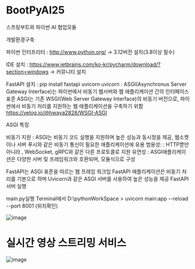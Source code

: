 # BootPyAI25
스프링부트와 파이썬 AI 협업모듈


개발환경구축

파이썬 인터프리터 : http://www.python.org/ -> 3.12버전 설치(3.8이상 필수)

IDE 설치 : https://www.jetbrains.com/ko-kr/pycharm/download/?section=windows -> 커뮤니티 설치

FastAPI 설치 : pip install fastapi uvicorn uvicorn : ASGI(Asynchronus Server Gateway Interface)는 파이썬에서 비동기 웹서버와 웹 애플리케이션 간의 인터페이스 표준 ASGI는 기존 WSGI(Web Server Gateway Interface)의 비동기 버전으로, 파이썬에서 비동기 처리를 지원하는 웹 애플리케이션을 구축하기 위함 https://velog.io/@hwaya2828/WSGI-ASGI

ASGI 특징

비동기 지원 : ASGI는 비동기 코드 실행을 지원하며 높은 성능과 동시정을 제공, 웹소켓이나 서버 푸시와 같은 비동기 통신이 필요한 애플리케이션에 유용
범용성: : HTTP뿐만 아니라 , WebSocket, gRPC와 같은 다른 프로토콜로 지원
유연성 : ASGI애플리케이션은 다양한 서버 및 프레임워크와 호환되며, 모듈식으로 구성

FastAPI는 ASGI 표준을 따르는 웹 프레임 워크임
FastAPI 애플리케이션은 비동기 처리를 기본으로 하며 Uvicorn과 같은 ASGI 서버를 사용하여 높은 성능을 제공
FastAPI 서버 실행

main.py실행
Terminal에서 D:\pythonWorkSpace > uvicorn main:app --reload --port 8001 (위치확인)

![image](https://github.com/user-attachments/assets/9c63aade-d393-45fb-8a19-b02a938b8961)

# 실시간 영상 스트리밍 서비스

![image](https://github.com/user-attachments/assets/bbbc52e5-6b40-4217-80b7-31aadca79d7b)
